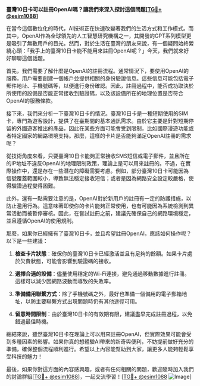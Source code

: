 **臺灣10日卡可以註冊OpenAI嗎？讓我們來深入探討這個問題[[TG💪+ @esim1088](https://t.me/s/esim1088)]**

在當今這個數位化的時代，AI技術正在快速改變著我們的生活方式和工作模式。而其中，OpenAI作為全球領先的人工智慧研究機構之一，其開發的GPT系列模型更是吸引了無數用戶的目光。然而，對於生活在臺灣的朋友來說，有一個疑問始終縈繞心頭：「我手上的臺灣10日卡能不能用來註冊OpenAI呢？」今天，我們就來好好聊聊這個話題。

首先，我們需要了解什麼是OpenAI的註冊流程。通常情況下，要使用OpenAI的服務，用戶需要創建一個帳戶並提供相關的身份驗證信息。這些信息可能包括電子郵件地址、手機號碼等，以便進行身份確認。因此，註冊過程中，能否成功取決於所使用的設備是否能正常接收到驗證碼，以及該設備所在的地理位置是否符合OpenAI的服務條款。

接下來，我們來分析一下臺灣10日卡的情況。臺灣10日卡是一種短期使用的SIM卡，專門為遊客設計，提供了在臺期間的基本通訊需求。由於它主要是針對短期停留的外國遊客推出的產品，因此在某些方面可能會受到限制，比如國際漫遊功能或者特定國家的網路環境支持。那麼，這樣的卡片是否能夠滿足OpenAI註冊的需求呢？

從技術角度來看，只要臺灣10日卡能夠正常接收SMS短信或電子郵件，並且所在的IP地址不違反OpenAI的地理限制政策，理論上是可以用來註冊的。不過，在實際操作中，還是存在一些潛在的障礙需要考慮。例如，部分臺灣10日卡可能因為信號覆蓋範圍較小，導致無法穩定接收短信；或者是因為網路安全設定較嚴格，使得驗證過程變得困難。

此外，還有一點需要注意的是，OpenAI對於新用戶的註冊有一定的防護措施，以防止濫用行為。這意味著即使你的卡片能夠正常使用，也有可能因為系統檢測到異常活動而被暫停審核。因此，在嘗試註冊之前，建議先確保自己的網路環境穩定，並且遵循OpenAI的使用規則。

那麼，如果你已經擁有了臺灣10日卡，並且希望註冊OpenAI，應該如何操作呢？以下是一些建議：

1. **檢查卡片狀態**：確保你的臺灣10日卡已經激活並且有足夠的餘額。如果卡片處於欠費狀態，可能會影響到驗證碼的接收。

2. **選擇合適的設備**：儘量使用穩定的Wi-Fi連接，避免通過移動數據進行註冊。這樣可以減少因網路波動而導致的失敗率。

3. **準備備用聯繫方式**：除了手機號碼之外，最好也準備一個備用的電子郵箱地址，以防主要聯繫方式出現問題時仍有其他途徑可用。

4. **留意時間限制**：由於臺灣10日卡的有效期有限，建議盡早完成註冊過程，以免錯過最佳時機。

總結來說，雖然臺灣10日卡在理論上可以用來註冊OpenAI，但實際效果可能會受到多種因素的影響。如果你真的想體驗AI帶來的新奇與便利，不妨提前做好充分的準備，確保整個流程順利進行。希望以上內容能幫助到大家，讓更多人能夠輕鬆享受科技的魅力！

最後，如果你對這方面的內容感興趣，或者有任何相關的問題，歡迎隨時加入我們的討論群組[[TG💪+ @esim1088](https://t.me/s/esim1088)]，一起交流學習！[[TG💪+ @esim1088](https://t.me/s/esim1088) ![Image](https://i.postimg.cc/4NQfJmqS/Snipaste-2025-05-13-00-14-12.png)]